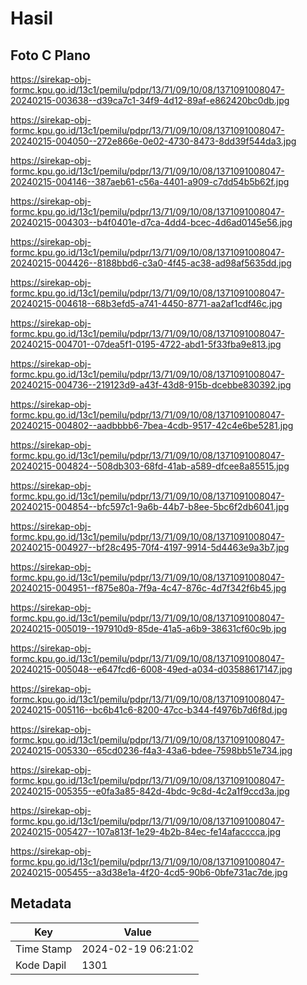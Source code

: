 # Hasil

## Foto C Plano

https://sirekap-obj-formc.kpu.go.id/13c1/pemilu/pdpr/13/71/09/10/08/1371091008047-20240215-003638--d39ca7c1-34f9-4d12-89af-e862420bc0db.jpg

https://sirekap-obj-formc.kpu.go.id/13c1/pemilu/pdpr/13/71/09/10/08/1371091008047-20240215-004050--272e866e-0e02-4730-8473-8dd39f544da3.jpg

https://sirekap-obj-formc.kpu.go.id/13c1/pemilu/pdpr/13/71/09/10/08/1371091008047-20240215-004146--387aeb61-c56a-4401-a909-c7dd54b5b62f.jpg

https://sirekap-obj-formc.kpu.go.id/13c1/pemilu/pdpr/13/71/09/10/08/1371091008047-20240215-004303--b4f0401e-d7ca-4dd4-bcec-4d6ad0145e56.jpg

https://sirekap-obj-formc.kpu.go.id/13c1/pemilu/pdpr/13/71/09/10/08/1371091008047-20240215-004426--8188bbd6-c3a0-4f45-ac38-ad98af5635dd.jpg

https://sirekap-obj-formc.kpu.go.id/13c1/pemilu/pdpr/13/71/09/10/08/1371091008047-20240215-004618--68b3efd5-a741-4450-8771-aa2af1cdf46c.jpg

https://sirekap-obj-formc.kpu.go.id/13c1/pemilu/pdpr/13/71/09/10/08/1371091008047-20240215-004701--07dea5f1-0195-4722-abd1-5f33fba9e813.jpg

https://sirekap-obj-formc.kpu.go.id/13c1/pemilu/pdpr/13/71/09/10/08/1371091008047-20240215-004736--219123d9-a43f-43d8-915b-dcebbe830392.jpg

https://sirekap-obj-formc.kpu.go.id/13c1/pemilu/pdpr/13/71/09/10/08/1371091008047-20240215-004802--aadbbbb6-7bea-4cdb-9517-42c4e6be5281.jpg

https://sirekap-obj-formc.kpu.go.id/13c1/pemilu/pdpr/13/71/09/10/08/1371091008047-20240215-004824--508db303-68fd-41ab-a589-dfcee8a85515.jpg

https://sirekap-obj-formc.kpu.go.id/13c1/pemilu/pdpr/13/71/09/10/08/1371091008047-20240215-004854--bfc597c1-9a6b-44b7-b8ee-5bc6f2db6041.jpg

https://sirekap-obj-formc.kpu.go.id/13c1/pemilu/pdpr/13/71/09/10/08/1371091008047-20240215-004927--bf28c495-70f4-4197-9914-5d4463e9a3b7.jpg

https://sirekap-obj-formc.kpu.go.id/13c1/pemilu/pdpr/13/71/09/10/08/1371091008047-20240215-004951--f875e80a-7f9a-4c47-876c-4d7f342f6b45.jpg

https://sirekap-obj-formc.kpu.go.id/13c1/pemilu/pdpr/13/71/09/10/08/1371091008047-20240215-005019--197910d9-85de-41a5-a6b9-38631cf60c9b.jpg

https://sirekap-obj-formc.kpu.go.id/13c1/pemilu/pdpr/13/71/09/10/08/1371091008047-20240215-005048--e647fcd6-6008-49ed-a034-d03588617147.jpg

https://sirekap-obj-formc.kpu.go.id/13c1/pemilu/pdpr/13/71/09/10/08/1371091008047-20240215-005116--bc6b41c6-8200-47cc-b344-f4976b7d6f8d.jpg

https://sirekap-obj-formc.kpu.go.id/13c1/pemilu/pdpr/13/71/09/10/08/1371091008047-20240215-005330--65cd0236-f4a3-43a6-bdee-7598bb51e734.jpg

https://sirekap-obj-formc.kpu.go.id/13c1/pemilu/pdpr/13/71/09/10/08/1371091008047-20240215-005355--e0fa3a85-842d-4bdc-9c8d-4c2a1f9ccd3a.jpg

https://sirekap-obj-formc.kpu.go.id/13c1/pemilu/pdpr/13/71/09/10/08/1371091008047-20240215-005427--107a813f-1e29-4b2b-84ec-fe14afacccca.jpg

https://sirekap-obj-formc.kpu.go.id/13c1/pemilu/pdpr/13/71/09/10/08/1371091008047-20240215-005455--a3d38e1a-4f20-4cd5-90b6-0bfe731ac7de.jpg


## Metadata

| Key        | Value               |
| ---------- | ------------------- |
| Time Stamp | 2024-02-19 06:21:02 |
| Kode Dapil | 1301                |



